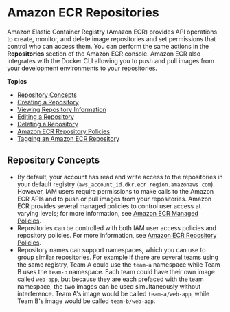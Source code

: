 # Amazon ECR Repositories<a name="Repositories"></a>

Amazon Elastic Container Registry \(Amazon ECR\) provides API operations to create, monitor, and delete image repositories and set permissions that control who can access them\. You can perform the same actions in the **Repositories** section of the Amazon ECR console\. Amazon ECR also integrates with the Docker CLI allowing you to push and pull images from your development environments to your repositories\.

**Topics**
+ [Repository Concepts](#repository-concepts)
+ [Creating a Repository](repository-create.md)
+ [Viewing Repository Information](repository-info.md)
+ [Editing a Repository](repository-edit.md)
+ [Deleting a Repository](repository-delete.md)
+ [Amazon ECR Repository Policies](RepositoryPolicies.md)
+ [Tagging an Amazon ECR Repository](ecr-using-tags.md)

## Repository Concepts<a name="repository-concepts"></a>
+ By default, your account has read and write access to the repositories in your default registry \(`aws_account_id.dkr.ecr.region.amazonaws.com`\)\. However, IAM users require permissions to make calls to the Amazon ECR APIs and to push or pull images from your repositories\. Amazon ECR provides several managed policies to control user access at varying levels; for more information, see [Amazon ECR Managed Policies](ecr_managed_policies.md)\.
+ Repositories can be controlled with both IAM user access policies and repository policies\. For more information, see [Amazon ECR Repository Policies](RepositoryPolicies.md)\.
+ Repository names can support namespaces, which you can use to group similar repositories\. For example if there are several teams using the same registry, Team A could use the `team-a` namespace while Team B uses the `team-b` namespace\. Each team could have their own image called `web-app`, but because they are each prefaced with the team namespace, the two images can be used simultaneously without interference\. Team A's image would be called `team-a/web-app`, while Team B's image would be called `team-b/web-app`\.